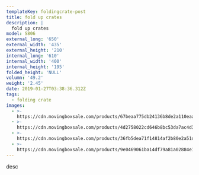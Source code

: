 ```yaml
---
templateKey: foldingcrate-post
title: fold up crates
description: |
  fold up crates
model: S806
external_long: '650'
external_width: '435'
external_height: '210'
internal_long: '610'
internal_width: '400'
internal_height: '195'
folded_height: 'NULL'
volumn: '49.2'
weight: '2.45'
date: 2019-01-27T03:38:36.312Z
tags:
  - folding crate
images:
  - >-
    https://cdn.movingboxsale.com/products/67beaa775db24136b8de2a110eaa934c.jpg
  - >-
    https://cdn.movingboxsale.com/products/4d2758022cd646b8bc53da7ac4d30f2b.jpg
  - >-
    https://cdn.movingboxsale.com/products/36fb5dea71f14814af2b80e2a51d285f.jpg
  - >-
    https://cdn.movingboxsale.com/products/9e0469061ba14df79a81a02884e1aab7.jpg
---
```

desc
